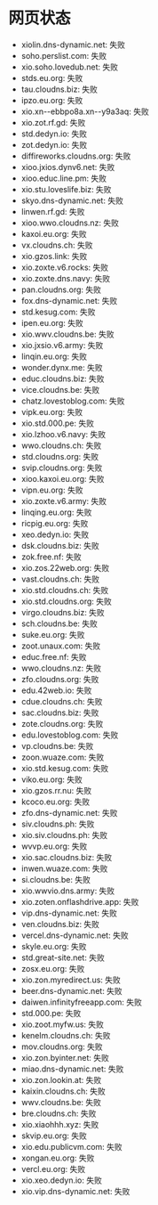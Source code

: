 # 网页状态
- xiolin.dns-dynamic.net: 失败
- soho.perslist.com: 失败
- xio.soho.lovedub.net: 失败
- stds.eu.org: 失败
- tau.cloudns.biz: 失败
- ipzo.eu.org: 失败
- xio.xn--ebbpo8a.xn--y9a3aq: 失败
- xio.zot.rf.gd: 失败
- std.dedyn.io: 失败
- zot.dedyn.io: 失败
- diffireworks.cloudns.org: 失败
- xioo.jxios.dynv6.net: 失败
- xioo.educ.line.pm: 失败
- xio.stu.loveslife.biz: 失败
- skyo.dns-dynamic.net: 失败
- linwen.rf.gd: 失败
- xioo.wwo.cloudns.nz: 失败
- kaxoi.eu.org: 失败
- vx.cloudns.ch: 失败
- xio.gzos.link: 失败
- xio.zoxte.v6.rocks: 失败
- xio.zoxte.dns.navy: 失败
- pan.cloudns.org: 失败
- fox.dns-dynamic.net: 失败
- std.kesug.com: 失败
- ipen.eu.org: 失败
- xio.wwv.cloudns.be: 失败
- xio.jxsio.v6.army: 失败
- linqin.eu.org: 失败
- wonder.dynx.me: 失败
- educ.cloudns.biz: 失败
- vice.cloudns.be: 失败
- chatz.lovestoblog.com: 失败
- vipk.eu.org: 失败
- xio.std.000.pe: 失败
- xio.lzhoo.v6.navy: 失败
- wwo.cloudns.ch: 失败
- std.cloudns.org: 失败
- svip.cloudns.org: 失败
- xioo.kaxoi.eu.org: 失败
- vipn.eu.org: 失败
- xio.zoxte.v6.army: 失败
- linqing.eu.org: 失败
- ricpig.eu.org: 失败
- xeo.dedyn.io: 失败
- dsk.cloudns.biz: 失败
- zok.free.nf: 失败
- xio.zos.22web.org: 失败
- vast.cloudns.ch: 失败
- xio.std.cloudns.ch: 失败
- xio.std.cloudns.org: 失败
- virgo.cloudns.biz: 失败
- sch.cloudns.be: 失败
- suke.eu.org: 失败
- zoot.unaux.com: 失败
- educ.free.nf: 失败
- wwo.cloudns.nz: 失败
- zfo.cloudns.org: 失败
- edu.42web.io: 失败
- cdue.cloudns.ch: 失败
- sac.cloudns.biz: 失败
- zote.cloudns.org: 失败
- edu.lovestoblog.com: 失败
- vp.cloudns.be: 失败
- zoon.wuaze.com: 失败
- xio.std.kesug.com: 失败
- viko.eu.org: 失败
- xio.gzos.rr.nu: 失败
- kcoco.eu.org: 失败
- zfo.dns-dynamic.net: 失败
- siv.cloudns.ph: 失败
- xio.siv.cloudns.ph: 失败
- wvvp.eu.org: 失败
- xio.sac.cloudns.biz: 失败
- inwen.wuaze.com: 失败
- si.cloudns.be: 失败
- xio.wwvio.dns.army: 失败
- xio.zoten.onflashdrive.app: 失败
- vip.dns-dynamic.net: 失败
- ven.cloudns.biz: 失败
- vercel.dns-dynamic.net: 失败
- skyle.eu.org: 失败
- std.great-site.net: 失败
- zosx.eu.org: 失败
- xio.zon.myredirect.us: 失败
- beer.dns-dynamic.net: 失败
- daiwen.infinityfreeapp.com: 失败
- std.000.pe: 失败
- xio.zoot.myfw.us: 失败
- kenelm.cloudns.ch: 失败
- mov.cloudns.org: 失败
- xio.zon.byinter.net: 失败
- miao.dns-dynamic.net: 失败
- xio.zon.lookin.at: 失败
- kaixin.cloudns.ch: 失败
- wwv.cloudns.be: 失败
- bre.cloudns.ch: 失败
- xio.xiaohhh.xyz: 失败
- skvip.eu.org: 失败
- xio.edu.publicvm.com: 失败
- xongan.eu.org: 失败
- vercl.eu.org: 失败
- xio.xeo.dedyn.io: 失败
- xio.vip.dns-dynamic.net: 失败
